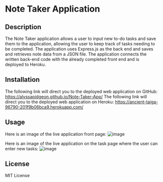 # Note Taker Application

## Description

The Note Taker application allows a user to input new to-do tasks and save them to the application, allowing the user to keep track of tasks needing to be completed.
The application uses Express.js as the back end and saves and retrieves note data from a JSON file. The application connects the written back-end code with the already completed front end and is deployed to Heroku.

## Installation

The following link will direct you to the deployed web application on GitHub: https://alyssapidgeon.github.io/Note-Taker-App/ 
The following link will direct you to the deployed web application on Heroku: https://ancient-taiga-96790-201f9b06bca9.herokuapp.com/
## Usage

Here is an image of the live application front page:
![image](https://github.com/AlyssaPidgeon/Note-Taker-App/assets/133649814/dc332d9d-a0cd-4096-a798-ff9a2e97c53f)


Here is an image of the live application on the task page where the user can enter new tasks:
![image](https://github.com/AlyssaPidgeon/Note-Taker-App/assets/133649814/aa0f06dd-b699-481e-9ad1-68312ea07928)


## License

MIT License
